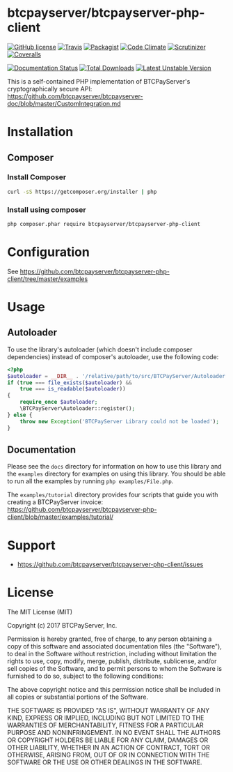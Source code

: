 btcpayserver/btcpayserver-php-client
=================

[![GitHub license](https://img.shields.io/badge/license-MIT-blue.svg?style=flat-square)](https://raw.githubusercontent.com/btcpayserver/btcpayserver-php-client/master/LICENSE.md)
[![Travis](https://img.shields.io/travis/btcpayserver/btcpayserver-php-client.svg?style=flat-square)](https://travis-ci.org/btcpayserver/btcpayserver-php-client)
[![Packagist](https://img.shields.io/packagist/v/btcpayserver/btcpayserver-php-client.svg?style=flat-square)](https://packagist.org/packages/btcpayserver/btcpayserver-php-client)
[![Code Climate](https://img.shields.io/codeclimate/github/btcpayserver/btcpayserver-php-client.svg?style=flat-square)](https://codeclimate.com/github/btcpayserver/btcpayserver-php-client)
[![Scrutinizer](https://img.shields.io/scrutinizer/g/btcpayserver/btcpayserver-php-client.svg?style=flat-square)](https://scrutinizer-ci.com/g/btcpayserver/btcpayserver-php-client/)
[![Coveralls](https://img.shields.io/coveralls/btcpayserver/btcpayserver-php-client.svg?style=flat-square)](https://coveralls.io/r/btcpayserver/btcpayserver-php-client)

[![Documentation Status](https://readthedocs.org/projects/php-btcpay-client/badge/?version=latest)](https://readthedocs.org/projects/php-btcpay-client/?badge=latest)
[![Total Downloads](https://poser.pugx.org/btcpayserver/btcpayserver-php-client/downloads.svg)](https://packagist.org/packages/btcpayserver/btcpayserver-php-client)
[![Latest Unstable Version](https://poser.pugx.org/btcpayserver/btcpayserver-php-client/v/unstable.svg)](https://packagist.org/packages/btcpayserver/btcpayserver-php-client)

This is a self-contained PHP implementation of BTCPayServer's cryptographically secure API: https://github.com/btcpayserver/btcpayserver-doc/blob/master/CustomIntegration.md

# Installation

## Composer

### Install Composer

```bash
curl -sS https://getcomposer.org/installer | php
```

### Install using composer

```bash
php composer.phar require btcpayserver/btcpayserver-php-client
```

# Configuration

See https://github.com/btcpayserver/btcpayserver-php-client/tree/master/examples

# Usage

## Autoloader

To use the library's autoloader (which doesn't include composer dependencies)
instead of composer's autoloader, use the following code:

```php
<?php
$autoloader = __DIR__ . '/relative/path/to/src/BTCPayServer/Autoloader.php';
if (true === file_exists($autoloader) &&
    true === is_readable($autoloader))
{
    require_once $autoloader;
    \BTCPayServer\Autoloader::register();
} else {
    throw new Exception('BTCPayServer Library could not be loaded');
}
```

## Documentation

Please see the ``docs`` directory for information on how to use this library
and the ``examples`` directory for examples on using this library. You should
be able to run all the examples by running ``php examples/File.php``.

The ``examples/tutorial`` directory provides four scripts that guide you with creating a BTCPayServer invoice:
https://github.com/btcpayserver/btcpayserver-php-client/blob/master/examples/tutorial/

# Support

* https://github.com/btcpayserver/btcpayserver-php-client/issues

# License

The MIT License (MIT)

Copyright (c) 2017 BTCPayServer, Inc.

Permission is hereby granted, free of charge, to any person obtaining a copy
of this software and associated documentation files (the "Software"), to deal
in the Software without restriction, including without limitation the rights
to use, copy, modify, merge, publish, distribute, sublicense, and/or sell
copies of the Software, and to permit persons to whom the Software is
furnished to do so, subject to the following conditions:

The above copyright notice and this permission notice shall be included in all
copies or substantial portions of the Software.

THE SOFTWARE IS PROVIDED "AS IS", WITHOUT WARRANTY OF ANY KIND, EXPRESS OR
IMPLIED, INCLUDING BUT NOT LIMITED TO THE WARRANTIES OF MERCHANTABILITY,
FITNESS FOR A PARTICULAR PURPOSE AND NONINFRINGEMENT. IN NO EVENT SHALL THE
AUTHORS OR COPYRIGHT HOLDERS BE LIABLE FOR ANY CLAIM, DAMAGES OR OTHER
LIABILITY, WHETHER IN AN ACTION OF CONTRACT, TORT OR OTHERWISE, ARISING FROM,
OUT OF OR IN CONNECTION WITH THE SOFTWARE OR THE USE OR OTHER DEALINGS IN THE
SOFTWARE.
